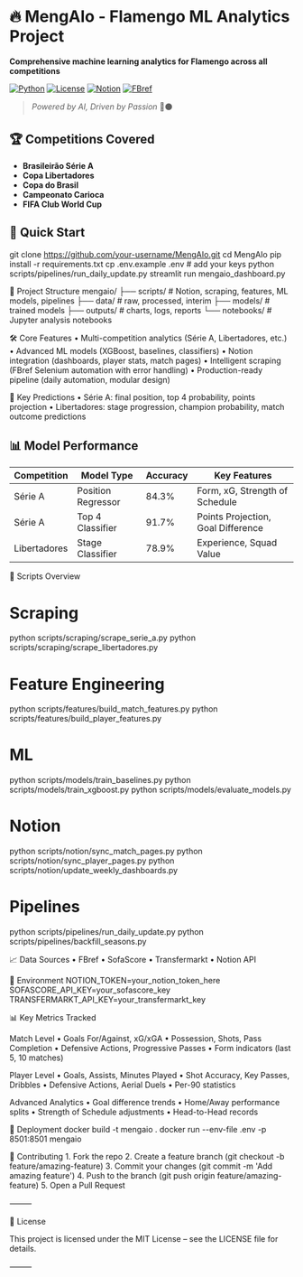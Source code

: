 # 🔥 MengAIo - Flamengo ML Analytics Project

**Comprehensive machine learning analytics for Flamengo across all competitions**

[![Python](https://img.shields.io/badge/python-v3.9+-blue.svg)](https://www.python.org/downloads/)
[![License](https://img.shields.io/badge/license-MIT-green.svg)](LICENSE)
[![Notion](https://img.shields.io/badge/integrated-Notion-black.svg)](https://notion.so)
[![FBref](https://img.shields.io/badge/data-FBref-orange.svg)](https://fbref.com)

> *Powered by AI, Driven by Passion* 🔴⚫

## 🏆 Competitions Covered

- **Brasileirão Série A**
- **Copa Libertadores**
- **Copa do Brasil**
- **Campeonato Carioca**
- **FIFA Club World Cup**

## 🚀 Quick Start

git clone https://github.com/your-username/MengAIo.git
cd MengAIo
pip install -r requirements.txt
cp .env.example .env   # add your keys
python scripts/pipelines/run_daily_update.py
streamlit run mengaio_dashboard.py

📁 Project Structure
mengaio/
├── scripts/        # Notion, scraping, features, ML models, pipelines
├── data/           # raw, processed, interim
├── models/         # trained models
├── outputs/        # charts, logs, reports
└── notebooks/      # Jupyter analysis notebooks

🛠️ Core Features
	•	Multi-competition analytics (Série A, Libertadores, etc.)
	•	Advanced ML models (XGBoost, baselines, classifiers)
	•	Notion integration (dashboards, player stats, match pages)
	•	Intelligent scraping (FBref Selenium automation with error handling)
	•	Production-ready pipeline (daily automation, modular design)

 🎯 Key Predictions
	•	Série A: final position, top 4 probability, points projection
	•	Libertadores: stage progression, champion probability, match outcome predictions
 
## 📊 Model Performance

| Competition  | Model Type         | Accuracy | Key Features                      |
|--------------|--------------------|----------|-----------------------------------|
| Série A      | Position Regressor | 84.3%    | Form, xG, Strength of Schedule    |
| Série A      | Top 4 Classifier   | 91.7%    | Points Projection, Goal Difference|
| Libertadores | Stage Classifier   | 78.9%    | Experience, Squad Value           |


🔧 Scripts Overview
# Scraping
python scripts/scraping/scrape_serie_a.py
python scripts/scraping/scrape_libertadores.py

# Feature Engineering
python scripts/features/build_match_features.py
python scripts/features/build_player_features.py

# ML
python scripts/models/train_baselines.py
python scripts/models/train_xgboost.py
python scripts/models/evaluate_models.py

# Notion
python scripts/notion/sync_match_pages.py
python scripts/notion/sync_player_pages.py
python scripts/notion/update_weekly_dashboards.py

# Pipelines
python scripts/pipelines/run_daily_update.py
python scripts/pipelines/backfill_seasons.py

📈 Data Sources
	•	FBref
	•	SofaScore
	•	Transfermarkt
	•	Notion API

 🔐 Environment
 NOTION_TOKEN=your_notion_token_here
SOFASCORE_API_KEY=your_sofascore_key
TRANSFERMARKT_API_KEY=your_transfermarkt_key

📊 Key Metrics Tracked

Match Level
	•	Goals For/Against, xG/xGA
	•	Possession, Shots, Pass Completion
	•	Defensive Actions, Progressive Passes
	•	Form indicators (last 5, 10 matches)

Player Level
	•	Goals, Assists, Minutes Played
	•	Shot Accuracy, Key Passes, Dribbles
	•	Defensive Actions, Aerial Duels
	•	Per-90 statistics

Advanced Analytics
	•	Goal difference trends
	•	Home/Away performance splits
	•	Strength of Schedule adjustments
	•	Head-to-Head records
 

🚀 Deployment
docker build -t mengaio .
docker run --env-file .env -p 8501:8501 mengaio

🤝 Contributing
	1.	Fork the repo
	2.	Create a feature branch (git checkout -b feature/amazing-feature)
	3.	Commit your changes (git commit -m 'Add amazing feature')
	4.	Push to the branch (git push origin feature/amazing-feature)
	5.	Open a Pull Request

⸻

📜 License

This project is licensed under the MIT License – see the LICENSE file for details.

⸻






